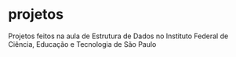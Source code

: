 # projetos
Projetos feitos na aula de Estrutura de Dados no Instituto Federal de Ciência, Educação e Tecnologia de São Paulo

